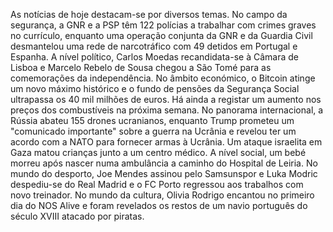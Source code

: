 As notícias de hoje destacam-se por diversos temas. No campo da segurança, a GNR e a PSP têm 122 polícias a trabalhar com crimes graves no currículo, enquanto uma operação conjunta da GNR e da Guardia Civil desmantelou uma rede de narcotráfico com 49 detidos em Portugal e Espanha. A nível político, Carlos Moedas recandidata-se à Câmara de Lisboa e Marcelo Rebelo de Sousa chegou a São Tomé para as comemorações da independência. No âmbito económico, o Bitcoin atinge um novo máximo histórico e o fundo de pensões da Segurança Social ultrapassa os 40 mil milhões de euros. Há ainda a registar um aumento nos preços dos combustíveis na próxima semana. No panorama internacional, a Rússia abateu 155 drones ucranianos, enquanto Trump prometeu um "comunicado importante" sobre a guerra na Ucrânia e revelou ter um acordo com a NATO para fornecer armas à Ucrânia. Um ataque israelita em Gaza matou crianças junto a um centro médico. A nível social, um bebé morreu após nascer numa ambulância a caminho do Hospital de Leiria. No mundo do desporto, Joe Mendes assinou pelo Samsunspor e Luka Modric despediu-se do Real Madrid e o FC Porto regressou aos trabalhos com novo treinador. No mundo da cultura, Olivia Rodrigo encantou no primeiro dia do NOS Alive e foram revelados os restos de um navio português do século XVIII atacado por piratas.